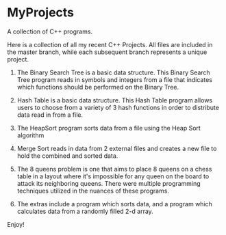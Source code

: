# MyProjects
A collection of C++ programs.

Here is a collection of all my recent C++ Projects. All files are included in the master branch, while each
subsequent branch represents a unique project. 

1) The Binary Search Tree is a basic data structure. This Binary Search Tree program reads in 
symbols and integers from a file that indicates which functions should be performed on the Binary Tree.

2) Hash Table is a basic data structure. This Hash Table program allows users to choose from 
a variety of 3 hash functions in order to distribute data read in from a file.

3) The HeapSort program sorts data from a file using the Heap Sort algorithm

4) Merge Sort reads in data from 2 external files and creates a new file to hold the 
combined and sorted data.

5) The 8 queens problem is one that aims to place 8 queens on a chess table in a layout
where it's impossible for any queen on the board to attack its neighboring queens. There were multiple programming techniques utilized in the nuances of these programs.

6) The extras include a program which sorts data, and a program which calculates data from
a randomly filled 2-d array.

Enjoy!
